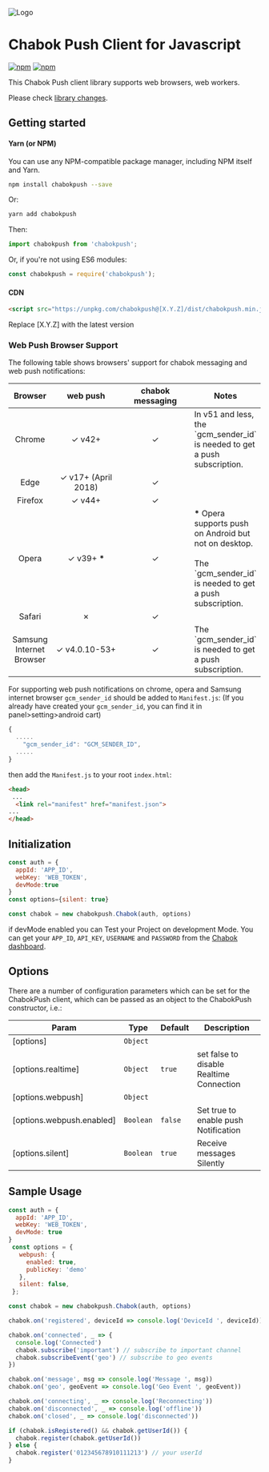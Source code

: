 ![Logo](https://github.com/chabokpush/chabok-assets/blob/master/sdk-logo/JS.svg)

# Chabok Push Client for Javascript
[![npm](https://img.shields.io/npm/v/chabokpush.svg)](https://www.npmjs.com/package/chabokpush)
[![npm](https://img.shields.io/npm/dt/chabokpush.svg)](https://www.npmjs.com/package/chabokpush)

This Chabok Push client library supports web browsers, web workers.

Please check [library changes](https://doc.chabokpush.com/javascript/release-note.html).

## Getting started



#### Yarn (or NPM)

You can use any NPM-compatible package manager, including NPM itself and Yarn.

```bash
npm install chabokpush --save
```
Or:
```bash
yarn add chabokpush
```

Then:

```javascript
import chabokpush from 'chabokpush';
```

Or, if you're not using ES6 modules:

```javascript
const chabokpush = require('chabokpush');
```
#### CDN

```html
<script src="https://unpkg.com/chabokpush@[X.Y.Z]/dist/chabokpush.min.js"></script>
```
Replace [X.Y.Z] with the latest version

### Web Push Browser Support

The following table shows browsers' support for chabok messaging and web push notifications:
<table>
<thead>
<tr>
<th><strong>Browser</strong></th>
<th width="130px"><strong>web push</strong></th>
<th width="130px"><strong>chabok messaging</strong></th>
<th><strong>Notes</strong></th>
</tr>
</thead>
<tbody>
<tr>
<td align="center">Chrome</td>
<td align="center">✓ v42+</td>
<td align="center">✓</td>
<td>In v51 and less, the `gcm_sender_id` is needed to get a push subscription.</td>
</tr>
<tr>
<td align="center">Edge</td>
<td align="center">✓ v17+ (April 2018)</td>
<td align="center">✓</td>
<td></td>
</tr>
<tr>
<td align="center">Firefox</td>
<td align="center">✓ v44+</td>
<td align="center">✓</td>
<td></td>
</tr>
<tr>
<td align="center">Opera</td>
<td align="center">✓ v39+ <strong>*</strong></td>
<td align="center">✓</td>
<td>
  <strong>*</strong> Opera supports push on Android but not on desktop.
  <br>
  <br>
  The `gcm_sender_id` is needed to get a push subscription.
</td>
</tr>
<tr>
<td align="center">Safari</td>
<td align="center">✗</td>
<td align="center">✓</td>
<td></td>
</tr>
<tr>
<td align="center">Samsung Internet Browser</td>
<td align="center">✓ v4.0.10-53+</td>
<td align="center">✓</td>
<td>The `gcm_sender_id` is needed to get a push subscription.</td>
</tr>
</tbody>
</table>

For supporting web push notifications on chrome, opera and Samsung internet browser `gcm_sender_id` should be added to `Manifest.js`: (If you already have created your `gcm_sender_id`, you can find it in panel>setting>android cart)
```javascript
{
  .....
    "gcm_sender_id": "GCM_SENDER_ID",
  .....
}
```
then add the `Manifest.js` to your root `index.html`:

```html
<head>
 ...
  <link rel="manifest" href="manifest.json">
...
</head>
```

## Initialization

```js
const auth = {
  appId: 'APP_ID',
  webKey: 'WEB_TOKEN',
  devMode:true
}
const options={silent: true}

const chabok = new chabokpush.Chabok(auth, options)
```
if devMode enabled you can Test your Project on development Mode.
You can get your `APP_ID`, `API_KEY`, `USERNAME` and `PASSWORD` from the [Chabok dashboard](http://sandbox.push.adpdigital.com/front/account/edit).

## Options

There are a number of configuration parameters which can be set for the ChabokPush client, which can be passed as an object to the ChabokPush constructor, i.e.:

| Param | Type | Default | Description |
| --- | --- | --- | --- |
| [options] | <code>Object</code> |  |  |
| [options.realtime] | <code>Object</code> | <code>true</code> | set false to disable Realtime Connection |
| [options.webpush] | <code>Object</code> |  |  |
| [options.webpush.enabled] | <code>Boolean</code> | <code>false</code> | Set true to enable push Notification |
| [options.silent] | <code>Boolean</code> | <code>true</code> | Receive messages Silently |


## Sample Usage

```js
const auth = {
  appId: 'APP_ID',
  webKey: 'WEB_TOKEN',
  devMode: true
}
 const options = {
   webpush: {
     enabled: true,
     publicKey: 'demo'
   },
   silent: false,
 };

const chabok = new chabokpush.Chabok(auth, options)

chabok.on('registered', deviceId => console.log('DeviceId ', deviceId))

chabok.on('connected', _ => {
  console.log('Connected')
  chabok.subscribe('important') // subscribe to important channel
  chabok.subscribeEvent('geo') // subscribe to geo events
})

chabok.on('message', msg => console.log('Message ', msg))
chabok.on('geo', geoEvent => console.log('Geo Event ', geoEvent))

chabok.on('connecting', _ => console.log('Reconnecting'))
chabok.on('disconnected', _ => console.log('offline'))
chabok.on('closed', _ => console.log('disconnected'))

if (chabok.isRegistered() && chabok.getUserId()) {
  chabok.register(chabok.getUserId())
} else {
  chabok.register('012345678910111213') // your userId
}
```
